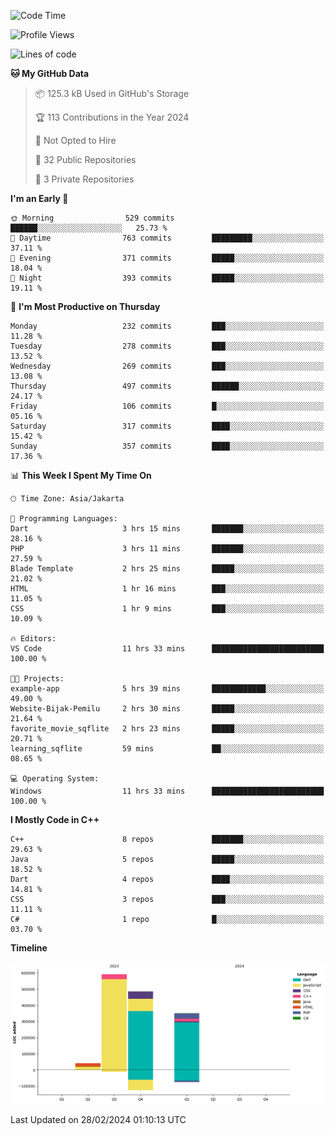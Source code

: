 <!--START_SECTION:waka-->
![Code Time](http://img.shields.io/badge/Code%20Time-57%20hrs%2026%20mins-blue)

![Profile Views](http://img.shields.io/badge/Profile%20Views-10-blue)

![Lines of code](https://img.shields.io/badge/From%20Hello%20World%20I%27ve%20Written-1.5%20million%20lines%20of%20code-blue)

**🐱 My GitHub Data** 

> 📦 125.3 kB Used in GitHub's Storage 
 > 
> 🏆 113 Contributions in the Year 2024
 > 
> 🚫 Not Opted to Hire
 > 
> 📜 32 Public Repositories 
 > 
> 🔑 3 Private Repositories 
 > 
**I'm an Early 🐤** 

```text
🌞 Morning                529 commits         ██████░░░░░░░░░░░░░░░░░░░   25.73 % 
🌆 Daytime                763 commits         █████████░░░░░░░░░░░░░░░░   37.11 % 
🌃 Evening                371 commits         █████░░░░░░░░░░░░░░░░░░░░   18.04 % 
🌙 Night                  393 commits         █████░░░░░░░░░░░░░░░░░░░░   19.11 % 
```
📅 **I'm Most Productive on Thursday** 

```text
Monday                   232 commits         ███░░░░░░░░░░░░░░░░░░░░░░   11.28 % 
Tuesday                  278 commits         ███░░░░░░░░░░░░░░░░░░░░░░   13.52 % 
Wednesday                269 commits         ███░░░░░░░░░░░░░░░░░░░░░░   13.08 % 
Thursday                 497 commits         ██████░░░░░░░░░░░░░░░░░░░   24.17 % 
Friday                   106 commits         █░░░░░░░░░░░░░░░░░░░░░░░░   05.16 % 
Saturday                 317 commits         ████░░░░░░░░░░░░░░░░░░░░░   15.42 % 
Sunday                   357 commits         ████░░░░░░░░░░░░░░░░░░░░░   17.36 % 
```


📊 **This Week I Spent My Time On** 

```text
🕑︎ Time Zone: Asia/Jakarta

💬 Programming Languages: 
Dart                     3 hrs 15 mins       ███████░░░░░░░░░░░░░░░░░░   28.16 % 
PHP                      3 hrs 11 mins       ███████░░░░░░░░░░░░░░░░░░   27.59 % 
Blade Template           2 hrs 25 mins       █████░░░░░░░░░░░░░░░░░░░░   21.02 % 
HTML                     1 hr 16 mins        ███░░░░░░░░░░░░░░░░░░░░░░   11.05 % 
CSS                      1 hr 9 mins         ███░░░░░░░░░░░░░░░░░░░░░░   10.09 % 

🔥 Editors: 
VS Code                  11 hrs 33 mins      █████████████████████████   100.00 % 

🐱‍💻 Projects: 
example-app              5 hrs 39 mins       ████████████░░░░░░░░░░░░░   49.00 % 
Website-Bijak-Pemilu     2 hrs 30 mins       █████░░░░░░░░░░░░░░░░░░░░   21.64 % 
favorite_movie_sqflite   2 hrs 23 mins       █████░░░░░░░░░░░░░░░░░░░░   20.71 % 
learning_sqflite         59 mins             ██░░░░░░░░░░░░░░░░░░░░░░░   08.65 % 

💻 Operating System: 
Windows                  11 hrs 33 mins      █████████████████████████   100.00 % 
```

**I Mostly Code in C++** 

```text
C++                      8 repos             ███████░░░░░░░░░░░░░░░░░░   29.63 % 
Java                     5 repos             █████░░░░░░░░░░░░░░░░░░░░   18.52 % 
Dart                     4 repos             ████░░░░░░░░░░░░░░░░░░░░░   14.81 % 
CSS                      3 repos             ███░░░░░░░░░░░░░░░░░░░░░░   11.11 % 
C#                       1 repo              █░░░░░░░░░░░░░░░░░░░░░░░░   03.70 % 
```



**Timeline**

![Lines of Code chart](https://raw.githubusercontent.com/PradiptaAhmad/PradiptaAhmad/main/assets/bar_graph.png)


 Last Updated on 28/02/2024 01:10:13 UTC
<!--END_SECTION:waka-->
